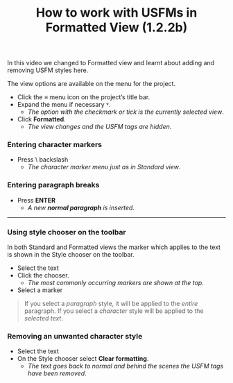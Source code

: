 ﻿---
title: How to work with USFMs  in Formatted View (1.2.2b)
---
In this video we changed to Formatted view and learnt about adding and removing USFM styles here.

The view options are available on the menu for the project.

-  Click the **≡** menu icon on the project’s title bar.
-  Expand the menu if necessary ˅.  
    -  *The option with the checkmark or tick is the currently selected view*.
-  Click **Formatted**.  
    -  *The view changes and the USFM tags are hidden*.

### Entering character markers

-  Press \\ backslash  
    -  *The character marker menu just as in Standard view*.

### Entering paragraph breaks

-  Press **ENTER**  
    -  *A new **normal paragraph** is inserted*.
 
-----


### Using style chooser on the toolbar

In both Standard and Formatted views the marker which applies to the text is shown in the Style chooser on the toolbar.

-  Select the text
-  Click the chooser.  
    -  *The most commonly occurring markers are shown at the top*.
-  Select a marker
>   If you select a *paragraph* style, it will be applied to the *entire* paragraph.
>   If you select a *character* style will be applied to the *selected text*.

### Removing an unwanted character style

-  Select the text
-  On the Style chooser select **Clear formatting**.  
    -  *The text goes back to normal and behind the scenes the USFM tags have been removed*.

